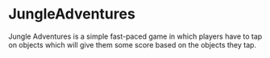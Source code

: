 # JungleAdventures
Jungle Adventures is a simple fast-paced game in which players have to tap on objects which will give them some score based on the objects they tap.
